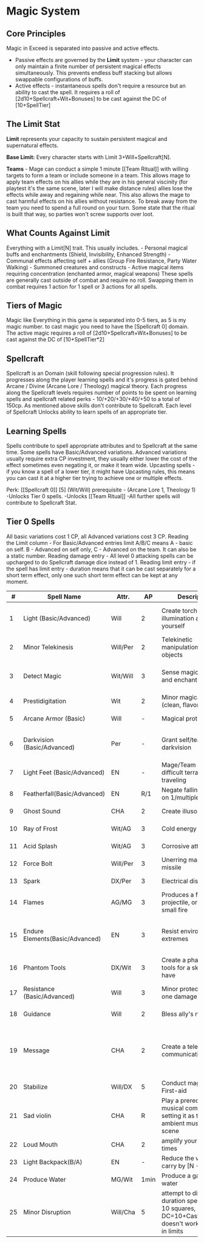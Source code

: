 # Magic System

## Core Principles

Magic in Exceed is separated into passive and active effects. 
- Passive effects are governed by the **Limit** system - your character can only maintain a finite number of persistent magical effects simultaneously. This prevents endless buff stacking but allows swappable configurations of buffs. 
- Active effects - instantaneous spells don't require a resource but an ability to cast the spell. It requires a roll of [2d10+Spellcraft+Wit+Bonuses] to be cast against the DC of [10+SpellTier]

## The Limit Stat
**Limit** represents your capacity to sustain persistent magical and supernatural effects.

**Base Limit:** Every character starts with Limit 3+Will+Spellcraft[N].

**Teams** - Mage can conduct a simple 1 minute [[Team Ritual]] with willing targets to form a team or include someone in a team. This allows mage to apply team effects on his allies while they are in his general viscinity (for playtest it's the same scene, later I will make distance rules) allies lose the effects while away and regaining while near. This also allows the mage to cast harmful effects on his allies without resistance. To break away from the team you need to spend a full round on your turn. Some state that the ritual is built that way, so parties won't screw supports over loot.

## What Counts Against Limit
Everything with a Limit[N] trait. This usually includes.
    - Personal magical buffs and enchantments (Shield, Invisibility, Enhanced Strength)
    - Communal effects affecting self + allies (Group Fire Resistance, Party Water Walking)
    - Summoned creatures and constructs
    - Active magical items requiring concentration (enchanted armor, magical weapons)
These spells are generally cast outside of combat and require no roll. Swapping them in combat requires 1 action for 1 spell or 3 actions for all spells.

## Tiers of Magic
Magic like Everything in this game is separated into 0-5 tiers, as 5 is my magic number. to cast magic you need to have the [Spellcraft 0] domain.  The active magic requires a roll of [2d10+Spellcraft+Wit+Bonuses] to be cast against the DC of [10+SpellTier*2]
## Spellcraft
Spellcraft is an Domain (skill following special progression rules). It progresses along the player learning spells and it's progress is gated behind Arcane / Divine (Arcane Lore / Theology) magical theory. 
Each progress along the Spellcraft levels requires number of points to be spent on learning spells and spellcraft related perks - 10/+20/+30/+40/+50 to a total of 150cp. As mentioned above skills don't contribute to Spellcraft.
Each level of Spellcraft Unlocks ability to learn spells of an appropriate tier.
## Learning Spells
Spells contribute to spell appropriate attributes and to Spellcraft at the same time.
Some spells have Basic/Advanced variations. Advanced variations usually require extra CP investment, they usually either lower the cost of the effect sometimes even negating it, or make it team wide.
Upcasting spells - if you know a spell of a lower tier, it might have Upcasting rules, this means you can cast it at a higher tier trying to achieve one or multiple effects.

Perk: [[Spellcraft 0]] [5] (Wit/Will) prerequisite - (Arcane Lore 1, Theology 1)
-Unlocks Tier 0 spells.
-Unlocks [[Team Ritual]]
-All further spells will contribute to Spellcraft Stat.
## Tier 0 Spells
All basic variations cost 1 CP, all Advanced variations cost 3 CP.
Reading the Limit column - For Basic/Advanced entries limit A/B/C means  A - basic on self. B - Advanced on self only, C - Advanced on the team. It can also be a static number.
Reading damage entry - All level 0 attacking spells can be upcharged to do Spellcraft damage dice instead of 1.
Reading limit entry - if the spell has limit entry - duration means that it can be cast separately for a short term effect, only one such short term effect can be kept at any moment.

| #   | Spell Name                      | Attr.    | AP   | Description                                                                                                 | Limit       | Damage/Effect                                                                | Duration                 |
| --- | ------------------------------- | -------- | ---- | ----------------------------------------------------------------------------------------------------------- | ----------- | ---------------------------------------------------------------------------- | ------------------------ |
| 1   | Light (Basic/Advanced)          | Will     | 2    | Create torch-level illumination around yourself                                                             | Limit 1/0/1 | Bright light 10 squares on self/party members                                | 10 minutes if as a spell |
| 2   | Minor Telekinesis               | Will/Per | 2    | Telekinetic manipulation of small objects                                                                   | -           | 5lb max, 30ft range                                                          | 1 minute                 |
| 3   | Detect Magic                    | Wit/Will | 3    | Sense magical auras and enchantments                                                                        | Limit 1     | See magic within 30ft                                                        | 10 minutes as a spell    |
| 4   | Prestidigitation                | Wit      | 2    | Minor magical effects (clean, flavor, color)                                                                | -           | Cosmetic effects                                                             | 1 minute                 |
| 5   | Arcane Armor (Basic)            | Will     | -    | Magical protection                                                                                          | Limit 1     | +1 Armor                                                                     | -                        |
| 6   | Darkvision (Basic/Advanced)     | Per      | -    | Grant self/team darkvision                                                                                  | Limit 1/0/1 | 5squares black and white darkvision on self/team                             | -                        |
| 7   | Light Feet (Basic/Advanced)     | EN       | -    | Mage/Team ignores difficult terrain while traveling                                                         | Limit 1/0/1 | -                                                                            | -                        |
| 8   | Featherfall(Basic/Advanced)     | EN       | R/1  | Negate falling damage on 1/multiple targets                                                                 | -           | -                                                                            | 1 minute                 |
| 9   | Ghost Sound                     | CHA      | 2    | Create illusory sounds                                                                                      | -           | Audio illusion                                                               | 10 seconds               |
| 10  | Ray of Frost                    | Wit/AG   | 3    | Cold energy projectile                                                                                      | -           | 1d4 cold damage                                                              | Instant                  |
| 11  | Acid Splash                     | Wit/AG   | 3    | Corrosive attack                                                                                            | -           | 1d6 acid damage                                                              | Instant                  |
| 12  | Force Bolt                      | Will/Per | 3    | Unerring magical missile                                                                                    | -           | 1d4+1 force damage                                                           | Instant                  |
| 13  | Spark                           | DX/Per   | 3    | Electrical discharge                                                                                        | -           | 1d4 electric damage                                                          | Instant                  |
| 14  | Flames                          | AG/MG    | 3    | Produces a flame projectile, or supress a small fire                                                        | -           | 1d4 fire damage                                                              | Instant                  |
| 15  | Endure Elements(Basic/Advanced) | EN       | 3    | Resist environmental extremes                                                                               | Limit 1/0/1 | Ignore minor environmental effects, like rain or dust storm                  | -                        |
| 16  | Phantom Tools                   | DX/Wit   | 3    | Create a phantom tools for a skill you have                                                                 | -           | -                                                                            | 1 minute                 |
| 17  | Resistance (Basic/Advanced)     | Will     | 3    | Minor protection from one damage type                                                                       | Limit 1     | -1/Spellcraft damage from chosen type                                        | -                        |
| 18  | Guidance                        | Will     | 2    | Bless ally's next action                                                                                    | -           | +1 to ally's next roll                                                       | 1 round                  |
| 19  | Message                         | CHA      | 2    | Create a telepathic communication                                                                           | -           | 100ft telepathic whisper, ignores range and visibility reqs for team members | 1 minute                 |
| 20  | Stabilize                       | Will/DX  | 5    | Conduct magical First-aid                                                                                   | -           | First aid                                                                    | Instant                  |
| 21  | Sad violin                      | CHA      | R    | Play a prerecorded musical composition setting it as the ambient music for the scene                        | -           | -                                                                            | 1 minute                 |
| 22  | Loud Mouth                      | CHA      | 2    | amplify your voice 5 times                                                                                  | -           | -                                                                            | 1 minute                 |
| 23  | Light Backpack(B/A)             | EN       | -    | Reduce the weight you carry by [N - TBD]                                                                    | Limit 1/0/1 | -                                                                            | 1 minute                 |
| 24  | Produce Water                   | MG/Wit   | 1min | Produce a galon of water                                                                                    | -           | -                                                                            | -                        |
| 25  | Minor Disruption                | Will/Cha | 5    | attempt to disrupt a duration spell within 10 squares, DC=10+CastersBonus, doesn't work on spells in limits | -           | -                                                                            | -                        |

